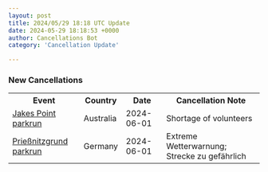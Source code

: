 ```yaml
---
layout: post
title: 2024/05/29 18:18 UTC Update
date: 2024-05-29 18:18:53 +0000
author: Cancellations Bot
category: 'Cancellation Update'

---
```


<h3>New Cancellations</h3>
<div class='hscrollable'>
<table style='width: 100%'>
    <tr>
        <th>Event</th>
        <th>Country</th>
        <th>Date</th>
        <th>Cancellation Note</th>
    </tr>
    <tr>
        <td><a href="https://www.parkrun.com.au/jakespoint">Jakes Point parkrun</a></td>
        <td>Australia</td>
        <td>2024-06-01</td>
        <td>Shortage of volunteers</td>
    </tr>
    <tr>
        <td><a href="https://www.parkrun.com.de/priessnitzgrund">Prießnitzgrund parkrun</a></td>
        <td>Germany</td>
        <td>2024-06-01</td>
        <td>Extreme Wetterwarnung; Strecke zu gefährlich</td>
    </tr>
</table>
</div>
